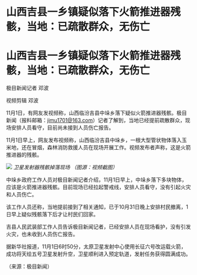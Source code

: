 # 山西吉县一乡镇疑似落下火箭推进器残骸，当地：已疏散群众，无伤亡

# 山西吉县一乡镇疑似落下火箭推进器残骸，当地：已疏散群众，无伤亡

极目新闻记者 邓波

视频剪辑 邓波

11月1日，有网友发视频称，山西临汾吉县中垛乡落下疑似火箭推进器残骸。极目新闻（报料邮箱：jimu1701@163.com）记者了解到，当地已经提前疏散群众，现场安排人员看守，目前尚未接到人员伤亡报告。

11月1日早上，网友发布视频称，山西临汾吉县中垛乡，一根大型管状物体落入玉米地，还在冒烟，森林消防救援人员在现场开展工作。视频发布者声称，这是火箭推进器的残骸。

![](https://inews.gtimg.com/om_bt/ObqWs5dEjBF0nq0xB0iBU6iYcCOwdOPw17pw49n-VrDT4AA/1000)
_卫星发射器残骸掉落现场 （图源：视频截图）_

中垛乡政府工作人员对极目新闻记者介绍，11月1日早上，中垛乡落下多块物体，应该是火箭推进器残骸。目前现场已经拉起警戒线，安排人员看守，没有引起火灾和人员伤亡。

该工作人员还称，当地提前接到了相关通知，已于10月31日晚上安排村民撤离，1日早上疑似残骸落下后才让村民们回家。

吉县人民武装部工作人员告诉极目新闻记者，已经安排人员在现场看护，没有引发火灾，也未收到人员伤亡报告。

据新华社报道，11月1日6时50分，太原卫星发射中心使用长征六号改运载火箭，成功将天绘五号卫星发射升空，卫星顺利进入预定轨道，发射任务获得圆满成功。

（来源：极目新闻）

